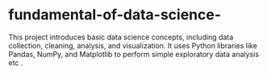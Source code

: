 # fundamental-of-data-science-
This project introduces basic data science concepts, including data collection, cleaning, analysis, and visualization. It uses Python libraries like Pandas, NumPy, and Matplotlib to perform simple exploratory data analysis etc .
